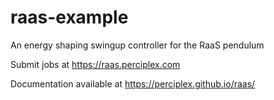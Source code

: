 # raas-example
An energy shaping swingup controller for the RaaS pendulum

Submit jobs at https://raas.perciplex.com

Documentation available at https://perciplex.github.io/raas/
